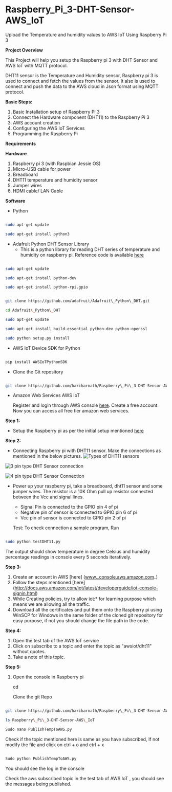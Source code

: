 # Raspberry_Pi_3-DHT-Sensor-AWS_IoT
Upload the Temperature and humidity values to AWS IoT Using Raspberry Pi 3

**Project Overview**

This Project will help you setup the Raspberry pi 3 with DHT Sensor and AWS IoT with MQTT protocol.

DHT11 sensor is the Temperature and Humidity sensor, Raspberry pi 3 is used to connect and fetch the values from the sensor. It also is used to connect  and push the data to the AWS cloud in Json format using MQTT protocol.

**Basic Steps:**

1.  Basic Installation setup of Raspberry Pi 3
2.  Connect the Hardware component (DHT11) to the Raspberry Pi 3
3. AWS account creation
4. Configuring the AWS IoT Services
5. Programming the Raspberry Pi

**Requirements**

**Hardware**

1. Raspberry pi 3 (with Raspbian Jessie OS)
2. Micro-USB cable for power
3. Breadboard
4. DHT11 temperature and humidity sensor
5. Jumper wires
6. HDMI cable/ LAN Cable

**Software**

- Python

```sh

sudo apt-get update

sudo apt-get install python3

```

- Adafruit Python DHT Sensor Library
  - This is a python library for reading DHT series of temperature and humidity on raspberry pi. Reference code is available [here](https://github.com/adafruit/Adafruit_Python_DHT)

```sh

sudo apt-get update

sudo apt-get install python-dev

sudo apt-get install python-rpi.gpio

```


```sh

git clone https://github.com/adafruit/Adafruit\_Python\_DHT.git

cd Adafruit\_Python\_DHT

sudo apt-get update

sudo apt-get install build-essential python-dev python-openssl

sudo python setup.py install

```

- AWS IoT Device SDK for Python

```sh

pip install AWSIoTPythonSDK

```

- Clone the Git repository

```sh

git clone https://github.com/hariharnath/Raspberry\_Pi\_3-DHT-Sensor-AWS\_IoT

```

- Amazon Web Services AWS IoT

   Register and login through AWS console [here](https://aws.amazon.com/). Create a free account. Now you can access all free tier amazon web services.

**Step 1:**

- Setup the Raspberry pi as per the initial setup mentioned [here](https://raspberrypihq.com/booting-the-raspberry-pi-for-the-first-time/)


**Step 2:**

- Connecting Raspberry pi with DHT11 sensor. Make the connections as mentioned in the below pictures.
![Types of DHT11 sensors](http://www.circuitbasics.com/wp-content/uploads/2015/12/DHT11-Pinout-for-three-pin-and-four-pin-types-2.jpg)

![3 pin type DHT Sensor connection](http://www.circuitbasics.com/wp-content/uploads/2015/12/How-to-Setup-the-DHT11-on-the-Raspberry-Pi-Three-pin-DHT11-Wiring-Diagram.png)


![4 pin type DHT Sensor Connection](http://www.circuitbasics.com/wp-content/uploads/2015/12/How-to-Setup-the-DHT11-on-the-Raspberry-Pi-Four-pin-DHT11-Wiring-Diagram.png)


- Power up your raspberry pi, take a breadboard, dht11 sensor and some jumper wires. The resistor is a 10K Ohm pull up resistor connected between the Vcc and signal lines.
  - Signal Pin is connected to the GPIO pin 4 of pi
  - Negative pin of sensor is connected to GPIO pin 6 of pi
  - Vcc pin of sensor is connected  to GPIO pin 2 of pi

   Test: To check connection a sample program, Run

```sh

sudo python testDHT11.py

```

   The output should show temperature in degree Celsius and humidity percentage readings in console every 5 seconds iteratively.


**Step 3:**

1. Create an account in AWS [here] (www._console.aws.amazon.com_)
2. Follow the steps mentioned [here] (http://docs.aws.amazon.com/iot/latest/developerguide/iot-console-signin.html)
3. While Creating policies, try to allow iot:\* for learning purpose which means we are allowing all the traffic.
4. Download all the certificates and put them onto the Raspberry pi using WinSCP for Windows in the same folder of the cloned git repository for easy purpose, if not you should change the file path in the code.


**Step 4:**

1. Open the test tab of the AWS IoT service
2. Click on subscribe to a topic and enter the topic as &quot;awsiot/dht11&quot; without quotes.
3. Take a note of this topic.


**Step 5:**

1. Open the console in Raspberry pi

   cd

   Clone the git Repo

```sh

git clone https://github.com/hariharnath/Raspberry\_Pi\_3-DHT-Sensor-AWS\_IoT

ls Raspberry\_Pi\_3-DHT-Sensor-AWS\_IoT

Sudo nano PublishTempToAWS.py

```

   Check if the topic mentioned here is same as you have subscribed, If not modify the file and click on ctrl + o and ctrl + x

```sh

Sudo python PublishTempToAWS.py

```

   You should see the log in the console

   Check the aws subscribed topic in the test tab of AWS IoT , you should see the messages being published.
